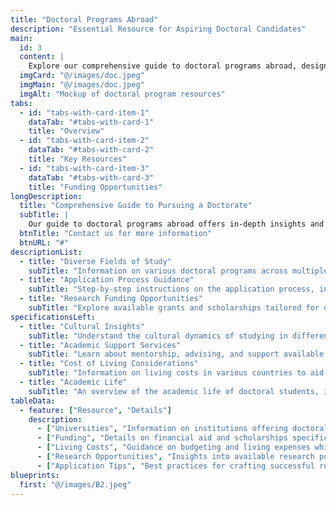 ```yaml
---
title: "Doctoral Programs Abroad"
description: "Essential Resource for Aspiring Doctoral Candidates"
main:
  id: 3
  content: |
    Explore our comprehensive guide to doctoral programs abroad, designed for students aiming to pursue a Ph.D. or other doctoral degrees. This resource provides crucial information on various fields of study, application processes, and tips for successful research proposals.
  imgCard: "@/images/doc.jpeg" 
  imgMain: "@/images/doc.jpeg" 
  imgAlt: "Mockup of doctoral program resources"
tabs:
  - id: "tabs-with-card-item-1"
    dataTab: "#tabs-with-card-1"
    title: "Overview"
  - id: "tabs-with-card-item-2"
    dataTab: "#tabs-with-card-2"
    title: "Key Resources"
  - id: "tabs-with-card-item-3"
    dataTab: "#tabs-with-card-3"
    title: "Funding Opportunities"
longDescription:
  title: "Comprehensive Guide to Pursuing a Doctorate"
  subTitle: |
    Our guide to doctoral programs abroad offers in-depth insights and resources for aspiring Ph.D. candidates. With detailed information on universities, research opportunities, and financial support, you’ll be well-equipped to embark on your doctoral journey.
  btnTitle: "Contact us for more information"
  btnURL: "#"
descriptionList:
  - title: "Diverse Fields of Study"
    subTitle: "Information on various doctoral programs across multiple disciplines to align with your academic interests."
  - title: "Application Process Guidance"
    subTitle: "Step-by-step instructions on the application process, including required documents and deadlines."
  - title: "Research Funding Opportunities"
    subTitle: "Explore available grants and scholarships tailored for doctoral candidates."
specificationsLeft:
  - title: "Cultural Insights"
    subTitle: "Understand the cultural dynamics of studying in different countries during your doctoral journey."
  - title: "Academic Support Services"
    subTitle: "Learn about mentorship, advising, and support available to doctoral students."
  - title: "Cost of Living Considerations"
    subTitle: "Information on living costs in various countries to aid in financial planning."
  - title: "Academic Life"
    subTitle: "An overview of the academic life of doctoral students, including research collaborations and networking opportunities."
tableData:
  - feature: ["Resource", "Details"]
    description:
      - ["Universities", "Information on institutions offering doctoral programs globally."]
      - ["Funding", "Details on financial aid and scholarships specifically for doctoral studies."]
      - ["Living Costs", "Guidance on budgeting and living expenses while pursuing your doctorate."]
      - ["Research Opportunities", "Insights into available research positions and projects."]
      - ["Application Tips", "Best practices for crafting successful research proposals."]
blueprints:
  first: "@/images/B2.jpeg"
---
```

